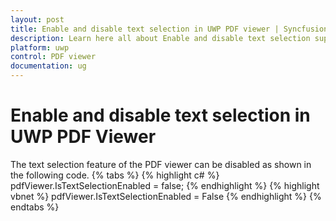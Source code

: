```yaml
---
layout: post
title: Enable and disable text selection in UWP PDF viewer | Syncfusion
description: Learn here all about Enable and disable text selection support in UWP PDF viewer control with text selection features, and more.
platform: uwp
control: PDF viewer
documentation: ug
---
```


# Enable and disable text selection in UWP PDF Viewer
The text selection feature of the PDF viewer can be disabled as shown in the following code.
{% tabs %}
{% highlight c# %}
pdfViewer.IsTextSelectionEnabled = false;
{% endhighlight %}
{% highlight vbnet %}
pdfViewer.IsTextSelectionEnabled = False
{% endhighlight %}
{% endtabs %}